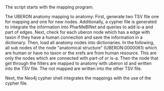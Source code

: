 The script starts with the mapping program.

The UBERON anatomy mapping to anatomy:
    First, generate two TSV file one for mapping and one for new nodes. Additionally, a cypher file is generated to integrate the information into PharMeBINet and queries to add is-a and part of edges.
    Next, check for each uberon node which has a edge with taxon if they have a human connection and save the information in a dictionary.
    Then, load all anatomy nodes into dictionaries.
    In the following, all sub nodes of the node "anatomical structure" (UBERON:0000061) which are human or have no taxon or the xrefs are from human resource. This are only the nodes which are connected with part-of or is-a. Then the node that get through the filters are mapped to anatomy with uberon id and written into the TSV file. The not mapped are written into the other TSV file.


Next, the Neo4j cypher shell integrates the mappings with the use of the cypher file.